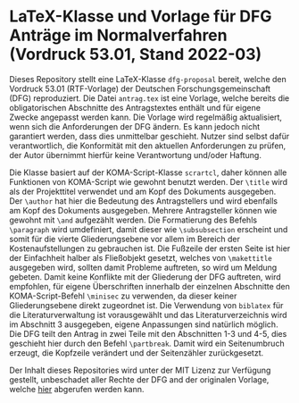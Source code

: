 # LaTeX-Klasse und Vorlage für DFG Anträge im Normalverfahren (Vordruck 53.01, Stand 2022-03)

Dieses Repository stellt eine LaTeX-Klasse `dfg-proposal` bereit, welche den Vordruck 53.01 (RTF-Vorlage) der Deutschen
Forschungsgemeinschaft (DFG) reproduziert.
Die Datei `antrag.tex` ist eine Vorlage, welche bereits die obligatorischen Abschnitte des Antragstextes enthält und für
eigene Zwecke angepasst werden kann.
Die Vorlage wird regelmäßig aktualisiert, wenn sich die Anforderungen der DFG ändern.
Es kann jedoch nicht garantiert werden, dass dies unmittelbar geschieht.
Nutzer sind selbst dafür verantwortlich, die Konformität mit den aktuellen Anforderungen zu prüfen, der Autor übernimmt
hierfür keine Verantwortung und/oder Haftung.

Die Klasse basiert auf der KOMA-Script-Klasse `scrartcl`, daher können alle Funktionen von KOMA-Script wie gewohnt
benutzt werden.
Der `\title` wird als der Projekttitel verwendet und am Kopf des Dokuments ausgegeben.
Der `\author` hat hier die Bedeutung des Antragstellers und wird ebenfalls am Kopf des Dokuments ausgegeben.
Mehrere Antragsteller können wie gewohnt mit `\and` aufgezählt werden.
Die Formatierung des Befehls `\paragraph` wird umdefiniert, damit dieser wie `\subsubsection` erscheint und somit für
die
vierte Gliederungsebene vor allem im Bereich der Kostenaufstellungen zu gebrauchen ist.
Die Fußzeile der ersten Seite ist hier der Einfachheit halber als Fließobjekt gesetzt, welches von `\makettitle`
ausgegeben wird,
sollten damit Probleme auftreten, so wird um Meldung gebeten.
Damit keine Konflikte mit der Gliederung der DFG auftreten, wird empfohlen, für eigene Überschriften innerhalb der
einzelnen Abschnitte den KOMA-Script-Befehl `\minisec` zu verwenden, da dieser keiner Gliederungsebene direkt zugeordnet
ist.
Die Verwendung von `biblatex` für die Literaturverwaltung ist vorausgewählt und das Literaturverzeichnis wird im
Abschnitt 3 ausgegeben, eigene Anpassungen sind natürlich möglich.
Die DFG teilt den Antrag in zwei Teile mit den Abschnitten 1-3 und 4-5, dies geschieht hier durch den
Befehl `\partbreak`.
Damit wird ein Seitenumbruch erzeugt, die Kopfzeile verändert und der Seitenzähler zurückgesetzt.

Der Inhalt dieses Repositories wird unter der MIT Lizenz zur Verfügung gestellt, unbeschadet aller Rechte der DFG and
der originalen Vorlage, welche [hier](https://www.dfg.de/formulare/53_01_elan/53_01_de_elan.rtf) abgerufen werden kann.
